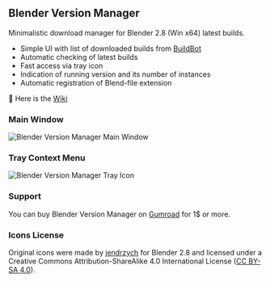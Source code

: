 ## Blender Version Manager
Minimalistic download manager for Blender 2.8 (Win x64) latest builds.

* Simple UI with list of downloaded builds from [BuildBot](https://builder.blender.org/download/)
* Automatic checking of latest builds
* Fast access via tray icon
* Indication of running version and its number of instances
* Automatic registration of Blend-file extension

 &#128220; Here is the [Wiki](https://github.com/DotBow/Blender-Version-Manager/wiki)

### Main Window
![Blender Version Manager Main Window](https://raw.githubusercontent.com/DotBow/Blender-Version-Manager/master/readme/Blender%20Version%20Manager%20Window.png)

### Tray Context Menu
![Blender Version Manager Tray Icon](https://raw.githubusercontent.com/DotBow/Blender-Version-Manager/master/readme/Blender%20Version%20Manager%20Tray%20Icon.png)

### Support
You can buy Blender Version Manager on [Gumroad](https://gumroad.com/products/jyIzM) for 1$ or more.

### Icons License
Original icons were made by [jendrzych](https://devtalk.blender.org/t/new-icons-for-blender-2-8/4651) for Blender 2.8 and licensed under a Creative Commons Attribution-ShareAlike 4.0 International License ([CC BY-SA 4.0](https://creativecommons.org/licenses/by-sa/4.0/)).
